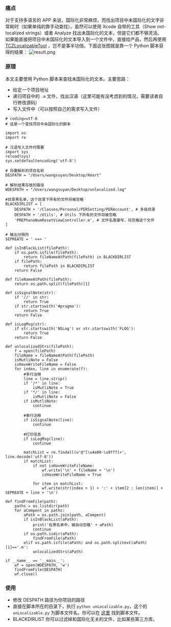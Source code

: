 ### 痛点

对于支持多语言的 APP 来说，国际化非常麻烦，而找出项目中未国际化的文字非常耗时（如果单纯的靠手动查找）。虽然可以使用 Xcode 自带的工具（Show not-localized strings）或者 Analyze 找出未国际化的文本，但是它们都不够灵活。如果能直接把项目中未国际化的文本导入到一个文件中，直接给产品，然后再使用 [TCZLocalizableTool](https://github.com/lefex/TCZLocalizableTool) ，岂不是事半功倍。下面这张图就是靠一个 Python 脚本获得的结果：
![result.png](http://upload-images.jianshu.io/upload_images/1664496-a775df9cfccb899f.png?imageMogr2/auto-orient/strip%7CimageView2/2/w/1240)

### 原理

本文主要使用 Python 脚本来查找未国际化的文本。主要思路：
- 给定一个项目地址
- 递归项目中的 `.m` 文件，找出汉语（这里可能有没考虑到的情况，需要读者自行修改源码）
- 写入文件中（可以按照自己的需求写入文件）

```
# coding=utf-8
# 这是一个查找项目中未国际化的脚本

import os
import re

# 汉语写入文件时需要
import sys
reload(sys)
sys.setdefaultencoding('utf-8')

# 将要解析的项目名称 
DESPATH = "/Users/wangsuyan/Desktop/Kmart"

# 解析结果存放的路径
WDESPATH = "/Users/wangsuyan/Desktop/unlocalized.log"

#目录黑名单，这个目录下所有的文件将被忽略
BLACKDIRLIST = [
    DESPATH + '/Classes/Personal/PERSetting/PERAccount', # 多级目录
    DESPATH + '/Utils', # Utils 下所有的文件将被忽略
    'PREPhoneNumResetViewController.m', # 文件名直接写，将忽略这个文件 
]

# 输出分隔符
SEPREATE = ' <=> '

def isInBlackList(filePath):
    if os.path.isfile(filePath):
        return fileNameAtPath(filePath) in BLACKDIRLIST
    if filePath:
        return filePath in BLACKDIRLIST
    return False

def fileNameAtPath(filePath):
    return os.path.split(filePath)[1]

def isSignalNote(str):
    if '//' in str:
        return True
    if str.startswith('#pragma'):
        return True
    return False

def isLogMsg(str):
    if str.startswith('NSLog') or str.startswith('FLOG'):
        return True
    return False

def unlocalizedStrs(filePath):
    f = open(filePath)
    fileName = fileNameAtPath(filePath)
    isMutliNote = False
    isHaveWriteFileName = False
    for index, line in enumerate(f):
        #多行注释
        line = line.strip()
        if '/*' in line:
            isMutliNote = True
        if '*/' in line:
            isMutliNote = False
        if isMutliNote:
            continue

        #单行注释
        if isSignalNote(line):
            continue

        #打印信息
        if isLogMsg(line):
            continue

        matchList = re.findall(u'@"[\u4e00-\u9fff]+', line.decode('utf-8'))
        if matchList:
            if not isHaveWriteFileName:
                wf.write('\n' + fileName + '\n')
                isHaveWriteFileName = True

            for item in matchList:
                wf.write(str(index + 1) + ':' + item[2 : len(item)] + SEPREATE + line + '\n')

def findFromFile(path):
    paths = os.listdir(path)
    for aCompent in paths:
        aPath = os.path.join(path, aCompent)
        if isInBlackList(aPath):
            print('在黑名单中，被自动忽略' + aPath)
            continue
        if os.path.isdir(aPath):
            findFromFile(aPath)
        elif os.path.isfile(aPath) and os.path.splitext(aPath)[1]=='.m':
            unlocalizedStrs(aPath)

if __name__ == '__main__':
    wf = open(WDESPATH, 'w')
    findFromFile(DESPATH)
    wf.close()
```

### 使用
- 修改 DESPATH 路径为你项目的路径
- 直接在脚本所在的目录下，执行 `python unLocalizable.py`，这个的 `unLocalizable.py` 为脚本文件名。你可以在 [这里](https://github.com/lefex/TCZLocalizableTool/blob/master/LocalToos/TCZLocalizable/unLocalizable.py) 找到脚本文件。
- BLACKDIRLIST 你可以过滤掉和国际化无关的文件，比如某些第三方库。
